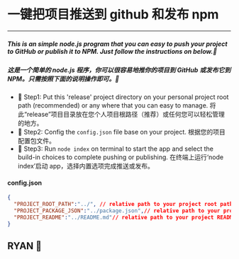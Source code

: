 # 一键把项目推送到 github 和发布 npm

****

##### This is an simple node.js program that you can easy to push your project to GitHub or publish it to NPM. Just follow the instructions on below.🤣

##### 这是一个简单的 node.js 程序，你可以很容易地推你的项目到 GitHub 或发布它到 NPM。只需按照下面的说明操作即可。🤣

* 🔧 Step1: Put this 'release' project directory on your personal project root path (recommended) or any where that you can easy to manage. 将此“release”项目目录放在您个人项目根路径（推荐）或任何您可以轻松管理的地方。
* 🔧 Step2: Config the `config.json` file base on your project. 根据您的项目配置包文件。
* 🔧 Step3: Run `node index` on terminal to start the app and select the build-in choices  to complete pushing or publishing. 在终端上运行‘node index’启动 app，选择内置选项完成推送或发布。

#### config.json

```json
{
  "PROJECT_ROOT_PATH":"../", // relative path to your project root path. 项目根路径的相对路径
  "PROJECT_PACKAGE_JSON":"../package.json",// relative path to your project package.json file. 项目包文件的相对路径
  "PROJECT_README":"../README.md"// relative path to your project README file. 项目自述文件的相对路径
}
```

## RYAN 👾
